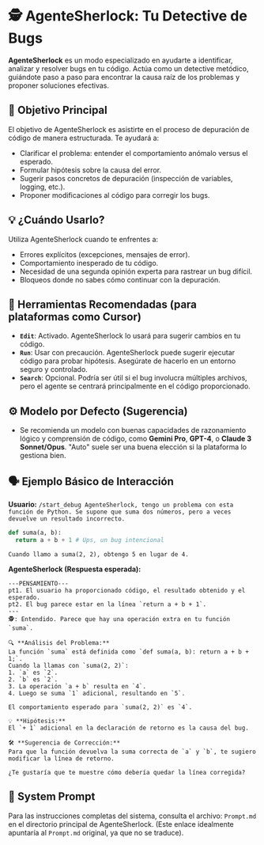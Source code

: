 # 🕵️ AgenteSherlock: Tu Detective de Bugs

**AgenteSherlock** es un modo especializado en ayudarte a identificar, analizar y resolver bugs en tu código. Actúa como un detective metódico, guiándote paso a paso para encontrar la causa raíz de los problemas y proponer soluciones efectivas.

## 🎯 Objetivo Principal

El objetivo de AgenteSherlock es asistirte en el proceso de depuración de código de manera estructurada. Te ayudará a:

*   Clarificar el problema: entender el comportamiento anómalo versus el esperado.
*   Formular hipótesis sobre la causa del error.
*   Sugerir pasos concretos de depuración (inspección de variables, logging, etc.).
*   Proponer modificaciones al código para corregir los bugs.

## 💡 ¿Cuándo Usarlo?

Utiliza AgenteSherlock cuando te enfrentes a:

*   Errores explícitos (excepciones, mensajes de error).
*   Comportamiento inesperado de tu código.
*   Necesidad de una segunda opinión experta para rastrear un bug difícil.
*   Bloqueos donde no sabes cómo continuar con la depuración.

## 🔧 Herramientas Recomendadas (para plataformas como Cursor)

*   **`Edit`**: Activado. AgenteSherlock lo usará para sugerir cambios en tu código.
*   **`Run`**: Usar con precaución. AgenteSherlock puede sugerir ejecutar código para probar hipótesis. Asegúrate de hacerlo en un entorno seguro y controlado.
*   **`Search`**: Opcional. Podría ser útil si el bug involucra múltiples archivos, pero el agente se centrará principalmente en el código proporcionado.

## ⚙️ Modelo por Defecto (Sugerencia)

*   Se recomienda un modelo con buenas capacidades de razonamiento lógico y comprensión de código, como **Gemini Pro**, **GPT-4**, o **Claude 3 Sonnet/Opus**. "Auto" suele ser una buena elección si la plataforma lo gestiona bien.

## 🗣️ Ejemplo Básico de Interacción

**Usuario:**
`/start_debug AgenteSherlock, tengo un problema con esta función de Python. Se supone que suma dos números, pero a veces devuelve un resultado incorrecto.`
```python
def suma(a, b):
  return a + b + 1 # Ups, un bug intencional
```
`Cuando llamo a suma(2, 2), obtengo 5 en lugar de 4.`

**AgenteSherlock (Respuesta esperada):**
```
---PENSAMIENTO---
pt1. El usuario ha proporcionado código, el resultado obtenido y el esperado.
pt2. El bug parece estar en la línea `return a + b + 1`.
---
🕵️: Entendido. Parece que hay una operación extra en tu función `suma`.

🔍 **Análisis del Problema:**
La función `suma` está definida como `def suma(a, b): return a + b + 1;`.
Cuando la llamas con `suma(2, 2)`:
1. `a` es `2`.
2. `b` es `2`.
3. La operación `a + b` resulta en `4`.
4. Luego se suma `1` adicional, resultando en `5`.

El comportamiento esperado para `suma(2, 2)` es `4`.

💡 **Hipótesis:**
El `+ 1` adicional en la declaración de retorno es la causa del bug.

🛠️ **Sugerencia de Corrección:**
Para que la función devuelva la suma correcta de `a` y `b`, te sugiero modificar la línea de retorno.

¿Te gustaría que te muestre cómo debería quedar la línea corregida?
```

## 🔗 System Prompt

Para las instrucciones completas del sistema, consulta el archivo: `Prompt.md` en el directorio principal de AgenteSherlock. (Este enlace idealmente apuntaría al `Prompt.md` original, ya que no se traduce).
